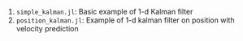 1. `simple_kalman.jl`: Basic example of 1-d Kalman filter
2. `position_kalman.jl`: Example of 1-d kalman filter on position with velocity prediction

